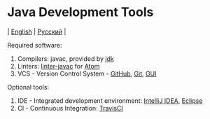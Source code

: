 # Java Development Tools
| [English](README.md) | [Русский](README.ru.md) |

Required software:
  1. Compilers: javac,  provided by [jdk](http://www.oracle.com/technetwork/java/javase/downloads/index-jsp-138363.html)
  2. Linters: [linter-javac](https://atom.io/packages/linter-javac) for [Atom](https://atom.io)
  3. VCS - Version Control System - [GitHub](https://github.com/), [Git](https://git-scm.com/), [GUI](https://desktop.github.com/)

Optional tools:
  1. IDE - Integrated development environment: [IntelliJ IDEA](https://www.jetbrains.com/idea/), [Eclipse](https://eclipse.org)
  2. CI - Continuous Integration: [TravisCI](https://travis-ci.org/)
